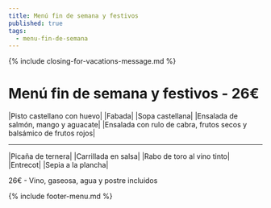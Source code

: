 ```yaml
---
title: Menú fin de semana y festivos
published: true
tags:
  - menu-fin-de-semana
---
```


{% include closing-for-vacations-message.md %}

# Menú fin de semana y festivos - 26€

|Pisto castellano con huevo|
|Fabada|
|Sopa castellana|
|Ensalada de salmón, mango y aguacate|
|Ensalada con rulo de cabra, frutos secos y balsámico de frutos rojos|


------

|Picaña de ternera|
|Carrillada en salsa|
|Rabo de toro al vino tinto|
|Entrecot|
|Sepia a la plancha|

<!-- |Cordero asado|eligiendo este segundo plato se añade 10€ al menú, en total 34€| -->

26€ - Vino, gaseosa, agua y postre incluidos

{% include footer-menu.md %}
